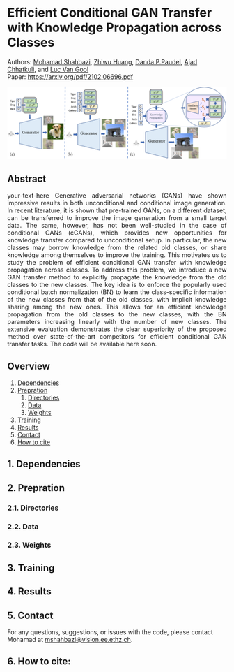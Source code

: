 # Efficient Conditional GAN Transfer with Knowledge Propagation across Classes
Authors: [Mohamad Shahbazi](https://people.ee.ethz.ch/~mshahbazi/), [Zhiwu Huang](https://zhiwu-huang.github.io/), [Danda P.Paudel](https://people.ee.ethz.ch/~paudeld/), [Ajad Chhatkuli](https://scholar.google.ch/citations?hl=en&user=3BHMHU4AAAAJ), and [Luc Van Gool](https://scholar.google.ch/citations?hl=en&user=TwMib_QAAAAJ)
<br> Paper: https://arxiv.org/pdf/2102.06696.pdf

![alt text](images/concept.png)


## Abstract
<p style="text-align: justify"> your-text-here 
Generative adversarial networks (GANs) have shown impressive results in both unconditional and conditional image generation. In recent literature, it is shown that pre-trained GANs, on a different dataset, can be transferred to improve the image generation from a small target data. The same, however, has not been well-studied in the case of conditional GANs (cGANs), which provides new opportunities for knowledge transfer compared to unconditional setup. In particular, the new classes may borrow knowledge from the related old classes, or share knowledge among themselves to improve the training. This motivates us to study the problem of efficient conditional GAN transfer with knowledge propagation across classes. To address this problem, we introduce a new GAN transfer method to explicitly propagate the knowledge from the old classes to the new classes. The key idea is to enforce the popularly used conditional batch normalization (BN) to learn the class-specific information of the new classes from that of the old classes, with implicit knowledge sharing among the new ones. This allows for an efficient knowledge propagation from the old classes to the new classes, with the BN parameters increasing linearly with the number of new classes. The extensive evaluation demonstrates the clear superiority of the proposed method over state-of-the-art competitors for efficient conditional GAN transfer tasks. 
The code will be available here soon.
</p>

## Overview
<ol>
  <li><a href="https://github.com/mshahbazi72/cGANTransfer/blob/main/README.md#1dependencies">Dependencies</a></li>
  <li><a href="https://github.com/mshahbazi72/cGANTransfer/blob/main/README.md#2prepration">Prepration</a>
    <ol>
      <li><a href="https://github.com/mshahbazi72/cGANTransfer/blob/main/README.md#21directories">Directories</a></li>
      <li><a href="https://github.com/mshahbazi72/cGANTransfer/blob/main/README.md#22data">Data</a></li>
      <li><a href="https://github.com/mshahbazi72/cGANTransfer/blob/main/README.md#23weights">Weights</a></li>
    </ol>
  </li>
  <li><a href="https://github.com/mshahbazi72/cGANTransfer/blob/main/README.md#3training">Training</a></li>
  <li><a href="https://github.com/mshahbazi72/cGANTransfer/blob/main/README.md#4results">Results</a></li>
  <li><a href="https://github.com/mshahbazi72/cGANTransfer/blob/main/README.md#5contact">Contact</a></li>
  <li><a href="https://github.com/mshahbazi72/cGANTransfer/blob/main/README.md#6how-to-cite">How to cite</a></li>
</ol>

## 1. Dependencies


## 2. Prepration
### 2.1. Directories
### 2.2. Data
### 2.3. Weights

## 3. Training


## 4. Results

## 5. Contact
For any questions, suggestions, or issues with the code, please contact Mohamad at <a>mshahbazi@vision.ee.ethz.ch</a>.

## 6. How to cite:





